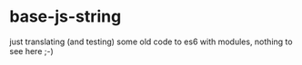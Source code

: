 # base-js-string

just translating (and testing) some old code to es6 with modules,
nothing to see here ;-)
